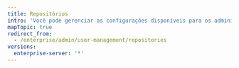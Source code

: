 ```yaml
---
title: Repositórios
intro: 'Você pode gerenciar as configurações disponíveis para os administradores de repositório no appliance do {% data variables.product.prodname_ghe_server %}.'
mapTopic: true
redirect_from:
  - /enterprise/admin/user-management/repositories
versions:
  enterprise-server: '*'
---
```


